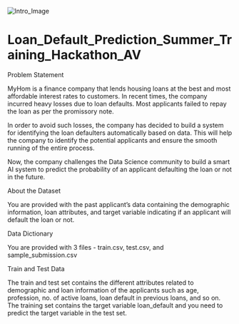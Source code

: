 ![Intro_Image](https://user-images.githubusercontent.com/84449238/180631097-0281830b-6568-4f1b-a5bf-a712ee6863cf.JPG)
# Loan_Default_Prediction_Summer_Training_Hackathon_AV
Problem Statement

MyHom is a finance company that lends housing loans at the best and most affordable interest rates to customers. In recent times, the company incurred heavy losses due to loan defaults. Most applicants failed to repay the loan as per the promissory note.


In order to avoid such losses, the company has decided to build a system for identifying the loan defaulters automatically based on data. This will help the company to identify the potential applicants and ensure the smooth running of the entire process.


Now, the company challenges the Data Science community to build a smart AI system to predict the probability of an applicant defaulting the loan or not in the future.



About the Dataset


You are provided with the past applicant’s data containing the demographic information, loan attributes, and target variable indicating if an applicant will default the loan or not.



Data Dictionary


You are provided with 3 files - train.csv, test.csv, and sample_submission.csv



Train and Test Data


The train and test set contains the different attributes related to demographic and loan information of the applicants such as age, profession, no. of active loans, loan default in previous loans, and so on. The training set contains the target variable loan_default and you need to predict the target variable in the test set.

